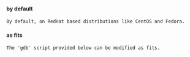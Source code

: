 #### by default
```
By default, on RedHat based distributions like CentOS and Fedora.
```

#### as fits
```
The 'gdb' script provided below can be modified as fits.
```
